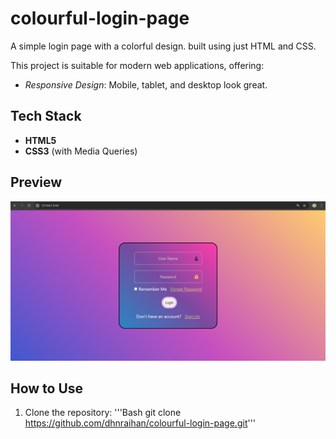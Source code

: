 # colourful-login-page
A simple login page with a colorful design. built using just HTML and CSS. 

 This project is suitable for modern web applications, offering:  

- *Responsive Design*: Mobile, tablet, and desktop look great.  

## Tech Stack
- **HTML5**
- **CSS3** (with Media Queries)

## Preview 
![Preview](preview.png)

## How to Use 
1. Clone the repository:
'''Bash 
git clone https://github.com/dhnraihan/colourful-login-page.git'''
